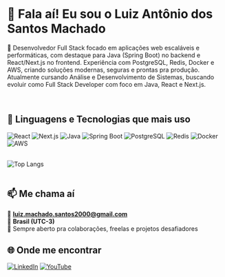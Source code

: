# 👋 Fala aí! Eu sou o Luiz Antônio dos Santos Machado

🎯 Desenvolvedor Full Stack focado em aplicações web escaláveis e performáticas, com destaque para Java (Spring Boot) no backend e React/Next.js no frontend. Experiência com PostgreSQL, Redis, Docker e AWS, criando soluções modernas, seguras e prontas pra produção. Atualmente cursando Análise e Desenvolvimento de Sistemas, buscando evoluir como Full Stack Developer com foco em Java, React e Next.js.

<br>

## 🧠 Linguagens e Tecnologias que mais uso
![React](https://img.shields.io/badge/-React-61DAFB?style=for-the-badge&logo=react&logoColor=black)
![Next.js](https://img.shields.io/badge/-Next.js-000000?style=for-the-badge&logo=next.js&logoColor=white)
![Java](https://img.shields.io/badge/-Java-007396?style=for-the-badge&logo=openjdk&logoColor=white)
![Spring Boot](https://img.shields.io/badge/-Spring%20Boot-6DB33F?style=for-the-badge&logo=springboot&logoColor=white)
![PostgreSQL](https://img.shields.io/badge/-Postgres-336791?style=for-the-badge&logo=postgresql&logoColor=white)
![Redis](https://img.shields.io/badge/-Redis-DC382D?style=for-the-badge&logo=redis&logoColor=white)
![Docker](https://img.shields.io/badge/-Docker-2496ED?style=for-the-badge&logo=docker&logoColor=white)
![AWS](https://img.shields.io/badge/-AWS-232F3E?style=for-the-badge&logo=amazon-aws&logoColor=white)

<br>

<div align="left">
  <img src="https://github-readme-stats.vercel.app/api/top-langs/?username=luiz01204&layout=compact&theme=radical&langs_count=8&card_width=600" alt="Top Langs" />
</div>

<br>

## 📫 Me chama aí

📧 **luiz.machado.santos2000@gmail.com**  
📍 **Brasil (UTC-3)**  
🚀 Sempre aberto pra colaborações, freelas e projetos desafiadores


## 🌐 Onde me encontrar
[![LinkedIn](https://img.shields.io/badge/-LinkedIn-0A66C2?style=for-the-badge&logo=linkedin&logoColor=white)](https://www.linkedin.com/in/luiz-ant%C3%B4nio-dos-santos-machado-393bb314b/)
[![YouTube](https://img.shields.io/badge/-YouTube-FF0000?style=for-the-badge&logo=youtube&logoColor=white)](https://www.youtube.com/@luizmachadodev)
